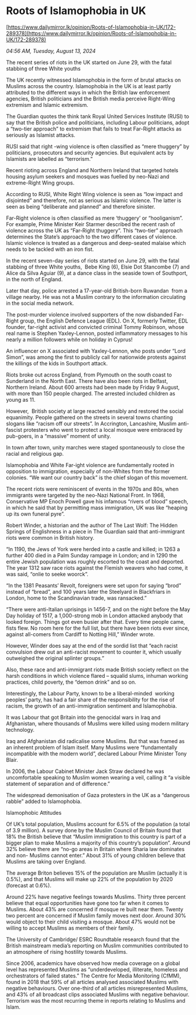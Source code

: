 # Roots of Islamophobia in UK

[https://www.dailymirror.lk/opinion/Roots-of-Islamophobia-in-UK/172-289378](https://www.dailymirror.lk/opinion/Roots-of-Islamophobia-in-UK/172-289378)

*04:56 AM, Tuesday, August 13, 2024*

The recent series of riots in the UK started on June 29, with the fatal stabbing of three White youths

The UK recently witnessed Islamophobia in the form of brutal attacks on Muslims across the country. Islamophobia in the UK is at least partly attributed to the different ways in which the British law enforcement agencies, British politicians and the British media perceive Right-Wing extremism and Islamic extremism.

The Guardian quotes the think tank Royal United Services Institute (RUSI) to say that the British police and politicians, including Labour politicians, adopt a “two-tier approach” to extremism that fails to treat Far-Right attacks as seriously as Islamist attacks.

RUSI said that right -wing violence is often classified as “mere thuggery” by politicians, prosecutors and security agencies. But equivalent acts by Islamists are labelled as “terrorism.”

Recent rioting across England and Northern Ireland that targeted hotels housing asylum seekers and mosques was fuelled by neo-Nazi and extreme-Right Wing groups.

According to RUSI, White Right Wing violence is seen as “low impact and disjointed” and therefore, not as serious as Islamic violence. The latter is seen as being “deliberate and planned” and therefore sinister.

Far-Right violence is often classified as mere ‘thuggery’ or “hooliganism”. For example, Prime Minister Keir Starmer described the recent rash of violence across the UK as “Far-Right thuggery”. This “two-tier” approach determines the State’s approach to the two different cases of violence. Islamic violence is treated as a dangerous and deep-seated malaise which needs to be tackled with an iron fist.

In the recent seven-day series of riots started on June 29, with the fatal stabbing of three White youths,  Bebe King (6), Elsie Dot Stancombe (7) and Alice da Silva Aguiar (9), at a dance class in the seaside town of Southport, in the north of England.

Later that day, police arrested a 17-year-old British-born Ruwandan  from a village nearby. He was not a Muslim contrary to the information circulating in the social media network.

The post-murder violence involved supporters of the now disbanded Far-Right group, the English Defence League (EDL). On X, formerly Twitter, EDL founder, far-right activist and convicted criminal Tommy Robinson, whose real name is Stephen Yaxley-Lennon, posted inflammatory messages to his nearly a million followers while on holiday in Cyprus!

An influencer on X associated with Yaxley-Lennon, who posts under “Lord Simon”, was among the first to publicly call for nationwide protests against the killings of the kids in Southport attack.

Riots broke out across England, from Plymouth on the south coast to Sunderland in the North East. There have also been riots in Belfast, Northern Ireland. About 600 arrests had been made by Friday 9 August, with more than 150 people charged. The arrested included children as young as 11.

However,  British society at large reacted sensibly and restored the social equanimity. People gathered on the streets in several towns chanting slogans like “racism off our streets”. In Accrington, Lancashire, Muslim anti-fascist protesters who went to protect a local mosque were embraced by pub-goers, in a “massive” moment of unity.

In town after town, unity marches were staged spontaneously to close the racial and religious gap.

Islamophobia and White Far-ight violence are fundamentally rooted in opposition to immigration, especially of non-Whites from the former colonies. “We want our country back” is the chief slogan of this movement.

The recent riots were reminiscent of events in the 1970s and 80s, when immigrants were targeted by the neo-Nazi National Front. In 1968, Conservative MP Enoch Powell gave his infamous “rivers of blood” speech, in which he said that by permitting mass immigration, UK was like “heaping up its own funeral pyre”.

Robert Winder, a historian and the author of The Last Wolf: The Hidden Springs of Englishness in a piece in The Guardian said that anti-immigrant riots were common in British history.

“In 1190, the Jews of York were herded into a castle and killed; in 1263 a further 400 died in a Palm Sunday rampage in London; and in 1290 the entire Jewish population was roughly escorted to the coast and deported. The year 1312 saw race riots against the Flemish weavers who had come, it was said, “onlie to seeke woorck”.

“In the 1381 Peasants’ Revolt, foreigners were set upon for saying “brod” instead of “bread”, and 100 years later the Steelyard in Blackfriars in London, home to the Scandinavian trade, was ransacked.”

“There were anti-Italian uprisings in 1456-7, and on the night before the May Day holiday of 1517, a 1,000-strong mob in London attacked anybody that looked foreign. Things got even busier after that. Every time people came, fists flew. No room here for the full list, but there have been riots ever since, against all-comers from Cardiff to Notting Hill,” Winder wrote.

However, Winder does say at the end of the sordid list that “each racist convulsion drew out an anti-racist movement to counter it, which usually outweighed the original splinter groups.”

Also, these race and anti-immigrant riots made British society reflect on the harsh conditions in which violence flared – squalid slums, inhuman working practices, child poverty, the “demon drink” and so on.

Interestingly, the Labour Party, known to be a liberal-minded  working peoples’ party, has had a fair share of the responsibility for the rise of racism, the growth of an anti-immigration sentiment and Islamophobia.

It was Labour that got Britain into the genocidal wars in Iraq and Afghanistan, where thousands of Muslims were killed using modern military technology.

Iraq and Afghanistan did radicalise some Muslims. But that was framed as an inherent problem of Islam itself. Many Muslims were “fundamentally incompatible with the modern world”, declared Labour Prime Minister Tony Blair.

In 2006, the Labour Cabinet Minister Jack Straw declared he was uncomfortable speaking to Muslim women wearing a veil, calling it “a visible statement of separation and of difference.”

The widespread demonisation of Gaza protesters in the UK as a “dangerous rabble” added to Islamophobia.

Islamophobic Attitudes

Of UK’s total population, Muslims account for 6.5% of the population (a total of 3.9 million). A survey done by the Muslim Council of Britain found that 18% the British believe that “Muslim immigration to this country is part of a bigger plan to make Muslims a majority of this country’s population”. Around 32% believe there are “no-go areas in Britain where Sharia law dominates and non- Muslims cannot enter.” About 31% of young children believe that Muslims are taking over England.

The average Briton believes 15% of the population are Muslim (actually it is 0.5%), and that Muslims will make up 22% of the population by 2020 (forecast at 0.6%).

Around 22% have negative feelings towards Muslims. Thirty three percent believe that equal opportunities have gone too far when it comes to Muslims. About 43% are concerned if mosque re built near them. Twenty two percent are concerned if Muslim family moves next door. Around 30% would object to their child visiting a mosque. About 47% would not be willing to accept Muslims as members of their family.

The University of Cambridge/ ESRC Roundtable research found that the British mainstream media’s reporting on Muslim communities contributed to an atmosphere of rising hostility towards Muslims.

Since 2006, academics have observed how media coverage on a global level has represented Muslims as “underdeveloped, illiterate, homeless and orchestrators of failed states.” The Centre for Media Monitoring (CfMM), found in 2018 that 59% of all articles analysed associated Muslims with negative behaviours. Over one-third of all articles misrepresented Muslims, and 43% of all broadcast clips associated Muslims with negative behaviour. Terrorism was the most recurring theme in reports relating to Muslims and Islam.

